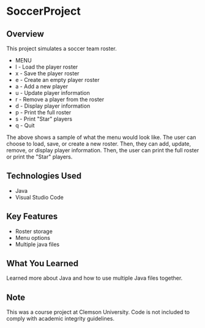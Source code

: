 # SoccerProject

## Overview
This project simulates a soccer team roster. 

- MENU
- l - Load the player roster
- x - Save the player roster
- e - Create an empty player roster
- a - Add a new player
- u - Update player information
- r - Remove a player from the roster
- d - Display player information
- p - Print the full roster
- s - Print "Star" players
- q - Quit

The above shows a sample of what the menu would look like. The user can choose to load, save, or create a new roster. Then, they can add, update, remove, or display player information. Then, the user can print the full roster or print the "Star" players.

## Technologies Used
- Java
- Visual Studio Code

## Key Features
- Roster storage
- Menu options
- Multiple java files

## What You Learned
Learned more about Java and how to use multiple Java files together. 

## Note
This was a course project at Clemson University. Code is not included to comply with academic integrity guidelines.
